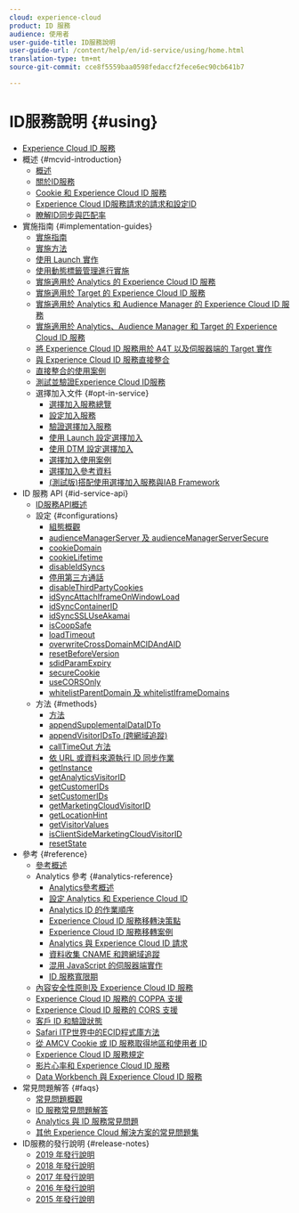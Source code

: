 ```yaml
---
cloud: experience-cloud
product: ID 服務
audience: 使用者
user-guide-title: ID服務說明
user-guide-url: /content/help/en/id-service/using/home.html
translation-type: tm+mt
source-git-commit: cce8f5559baa0598fedaccf2fece6ec90cb641b7

---
```



# ID服務說明 {#using}

+ [Experience Cloud ID 服務](home.md)
+ 概述 {#mcvid-introduction}
   + [概述](mcvid-introduction/mcvid-overview.md)
   + [關於ID服務](mcvid-introduction/mcvid-about-id-service.md)
   + [Cookie 和 Experience Cloud ID 服務](mcvid-introduction/mcvid-cookies.md)
   + [Experience Cloud ID服務請求的請求和設定ID](mcvid-introduction/mcvid-id-request.md)
   + [瞭解ID同步與匹配率](mcvid-introduction/mcvid-match-rates.md)
+ 實施指南 {#implementation-guides}
   + [實施指南](mcvid-implementation-guides/mcvid-implementation-guides.md)
   + [實施方法](mcvid-implementation-guides/mcvid-implementation-methods.md)
   + [使用 Launch 實作](mcvid-implementation-guides/ecid-implement-with-launch.md)
   + [使用動態標籤管理進行實施](mcvid-implementation-guides/mcvid-standard.md)
   + [實施適用於 Analytics 的 Experience Cloud ID 服務](mcvid-implementation-guides/mcvid-setup-analytics.md)
   + [實施適用於 Target 的 Experience Cloud ID 服務](mcvid-implementation-guides/mcvid-setup-target.md)
   + [實施適用於 Analytics 和 Audience Manager 的 Experience Cloud ID 服務](mcvid-implementation-guides/mcvid-setup-aam-analytics.md)
   + [實施適用於 Analytics、Audience Manager 和 Target 的 Experience Cloud ID 服務](mcvid-implementation-guides/mcvid-setup-aam-analytics-target.md)
   + [將 Experience Cloud ID 服務用於 A4T 以及伺服器端的 Target 實作](mcvid-implementation-guides/ecid-a4t-target.md)
   + [與 Experience Cloud ID 服務直接整合](mcvid-implementation-guides/mcvid-direct-integration.md)
   + [直接整合的使用案例](mcvid-implementation-guides/ecid-direct-integration-examples.md)
   + [測試並驗證Experience Cloud ID服務](mcvid-implementation-guides/mcvid-test-verify.md)
   + 選擇加入文件 {#opt-in-service}
      + [選擇加入服務總覽](mcvid-implementation-guides/opt-in-service/mcvid-optin-overview.md)
      + [設定加入服務](mcvid-implementation-guides/opt-in-service/getting-started.md)
      + [驗證選擇加入服務](mcvid-implementation-guides/opt-in-service/testing-optin-and-iab-plugin.md)
      + [使用 Launch 設定選擇加入](mcvid-implementation-guides/opt-in-service/launch.md)
      + [使用 DTM 設定選擇加入](mcvid-implementation-guides/opt-in-service/optin-dtm.md)
      + [選擇加入使用案例](mcvid-implementation-guides/opt-in-service/use-cases.md)
      + [選擇加入參考資料](mcvid-implementation-guides/opt-in-service/api.md)
      + [(測試版)搭配使用選擇加入服務與IAB Framework](mcvid-implementation-guides/opt-in-service/iab.md)
+ ID 服務 API {#id-service-api}
   + [ID服務API概述](mcvid-library/mcvid-library.md)
   + 設定 {#configurations}
      + [組態概觀](mcvid-library/mcvid-function-vars/mcvid-function-vars.md)
      + [audienceManagerServer 及 audienceManagerServerSecure](mcvid-library/mcvid-function-vars/mcvid-subdomain-config.md)
      + [cookieDomain](mcvid-library/mcvid-function-vars/mcvid-cookiedomain.md)
      + [cookieLifetime](mcvid-library/mcvid-function-vars/mcvid-cookielifetime.md)
      + [disableIdSyncs](mcvid-library/mcvid-function-vars/mcvid-disableidsync.md)
      + [停用第三方通話](mcvid-library/mcvid-function-vars/mcvid-disablethirdpartycalls.md)
      + [disableThirdPartyCookies](mcvid-library/mcvid-function-vars/mcvid-disable-cookies.md)
      + [idSyncAttachIframeOnWindowLoad](mcvid-library/mcvid-function-vars/mcvid-idsyncattachiframeonwindowload.md)
      + [idSyncContainerID](mcvid-library/mcvid-function-vars/mcvid-idsyncontainerid.md)
      + [idSyncSSLUseAkamai](mcvid-library/mcvid-function-vars/mcvid-idsyncssluseakamai.md)
      + [isCoopSafe](mcvid-library/mcvid-function-vars/mcvid-coopsafe.md)
      + [loadTimeout](mcvid-library/mcvid-function-vars/mcvid-loadtimeout.md)
      + [overwriteCrossDomainMCIDAndAID](mcvid-library/mcvid-function-vars/mcvid-overwrite-visitor-id.md)
      + [resetBeforeVersion](mcvid-library/mcvid-function-vars/mcvid-resetbeforeversion.md)
      + [sdidParamExpiry](mcvid-library/mcvid-function-vars/mcvid-sdidparamexpiry.md)
      + [secureCookie](mcvid-library/mcvid-function-vars/mcvid-securecookie.md)
      + [useCORSOnly](mcvid-library/mcvid-function-vars/mcvid-use-cors-only.md)
      + [whitelistParentDomain 及 whitelistIframeDomains](mcvid-library/mcvid-function-vars/mcvid-whitelistdomain.md)
   + 方法 {#methods}
      + [方法](mcvid-library/mcvid-get-set/mcvid-get-set.md)
      + [appendSupplementalDataIDTo](mcvid-library/mcvid-get-set/mcvid-appendsupplementaldataidto.md)
      + [appendVisitorIDsTo (跨網域追蹤)](mcvid-library/mcvid-get-set/mcvid-appendvisitorid.md)
      + [callTimeOut 方法](mcvid-library/mcvid-get-set/mcvid-timeout-functions.md)
      + [依 URL 或資料來源執行 ID 同步作業](mcvid-library/mcvid-get-set/mcvid-idsync.md)
      + [getInstance](mcvid-library/mcvid-get-set/mcvid-getinstance.md)
      + [getAnalyticsVisitorID](mcvid-library/mcvid-get-set/mcvid-getanalyticsvisitorid.md)
      + [getCustomerIDs](mcvid-library/mcvid-get-set/mcvid-getcustomerids.md)
      + [setCustomerIDs](mcvid-library/mcvid-get-set/mcvid-setcustomerids.md)
      + [getMarketingCloudVisitorID](mcvid-library/mcvid-get-set/mcvid-getmcvid.md)
      + [getLocationHint](mcvid-library/mcvid-get-set/mcvid-getlocationhint.md)
      + [getVisitorValues](mcvid-library/mcvid-get-set/mcvid-getvisitorvalues.md)
      + [isClientSideMarketingCloudVisitorID](mcvid-library/mcvid-get-set/mcvid-client-side-id.md)
      + [resetState](mcvid-library/mcvid-get-set/mcvid-resetstate.md)
+ 參考 {#reference}
   + [參考概述](mcvid-reference/mcvid-reference.md)
   + Analytics 參考 {#analytics-reference}
      + [Analytics參考概述](mcvid-reference/mcvid-analytics-reference/mcvid-analytics-reference.md)
      + [設定 Analytics 和 Experience Cloud ID](mcvid-reference/mcvid-analytics-reference/mcvid-analytics-ids.md)
      + [Analytics ID 的作業順序](mcvid-reference/mcvid-analytics-reference/mcvid-analytics-order-of-operations.md)
      + [Experience Cloud ID 服務移轉決策點](mcvid-reference/mcvid-analytics-reference/mcvid-migration-decisions.md)
      + [Experience Cloud ID 服務移轉案例](mcvid-reference/mcvid-analytics-reference/mcvid-migration-scenarios.md)
      + [Analytics 與 Experience Cloud ID 請求](mcvid-reference/mcvid-analytics-reference/mcvid-legacy-analytics.md)
      + [資料收集 CNAME 和跨網域追蹤](mcvid-reference/mcvid-analytics-reference/mcvid-cname.md)
      + [混用 JavaScript 的伺服器端實作](mcvid-reference/mcvid-analytics-reference/mcvid-server-side.md)
      + [ID 服務寬限期](mcvid-reference/mcvid-analytics-reference/mcvid-grace-period.md)
   + [內容安全性原則及 Experience Cloud ID 服務](mcvid-reference/mcvid-csp.md)
   + [Experience Cloud ID 服務的 COPPA 支援](mcvid-reference/mcvid-coppa.md)
   + [Experience Cloud ID 服務的 CORS 支援](mcvid-reference/mcvid-cors.md)
   + [客戶 ID 和驗證狀態](mcvid-reference/mcvid-authenticated-state.md)
   + [Safari ITP世界中的ECID程式庫方法](mcvid-reference/ecid-library-methods.md)
   + [從 AMCV Cookie 或 ID 服務取得地區和使用者 ID](mcvid-reference/mcvid-regions.md)
   + [Experience Cloud ID 服務規定](mcvid-reference/mcvid-requirements.md)
   + [影片心率和 Experience Cloud ID 服務](mcvid-reference/mcvid-heartbeat.md)
   + [Data Workbench 與 Experience Cloud ID 服務](mcvid-reference/mcvid-dwb.md)
+ 常見問題解答 {#faqs}
   + [常見問題概觀](mcvid-faq-intro/ecid-faq-intro.md)
   + [ID 服務常見問題解答](mcvid-faq-intro/ecid-faq.md)
   + [Analytics 與 ID 服務常見問題](mcvid-faq-intro/ecid-analytics-faq.md)
   + [其他 Experience Cloud 解決方案的常見問題集](mcvid-faq-intro/ecid-other-faq.md)
+ ID服務的發行說明 {#release-notes}
   + [2019 年發行說明](mcvid-release-notes/mcvid-release-notes.md)
   + [2018 年發行說明](mcvid-release-notes/mcvid-notes-2018.md)
   + [2017 年發行說明](mcvid-release-notes/mcvid-notes-2017.md)
   + [2016 年發行說明](mcvid-release-notes/mcvid-notes-2016.md)
   + [2015 年發行說明](mcvid-release-notes/mcvid-notes-2015.md)

